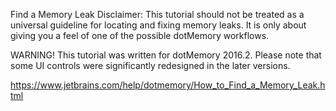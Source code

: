 Find a Memory Leak
Disclaimer: 
This tutorial should not be treated as a universal guideline for locating and fixing memory leaks. It is only about giving you a feel of one of the possible dotMemory workflows.

WARNING! This tutorial was written for dotMemory 2016.2. Please note that some UI controls were significantly redesigned in the later versions.

https://www.jetbrains.com/help/dotmemory/How_to_Find_a_Memory_Leak.html


